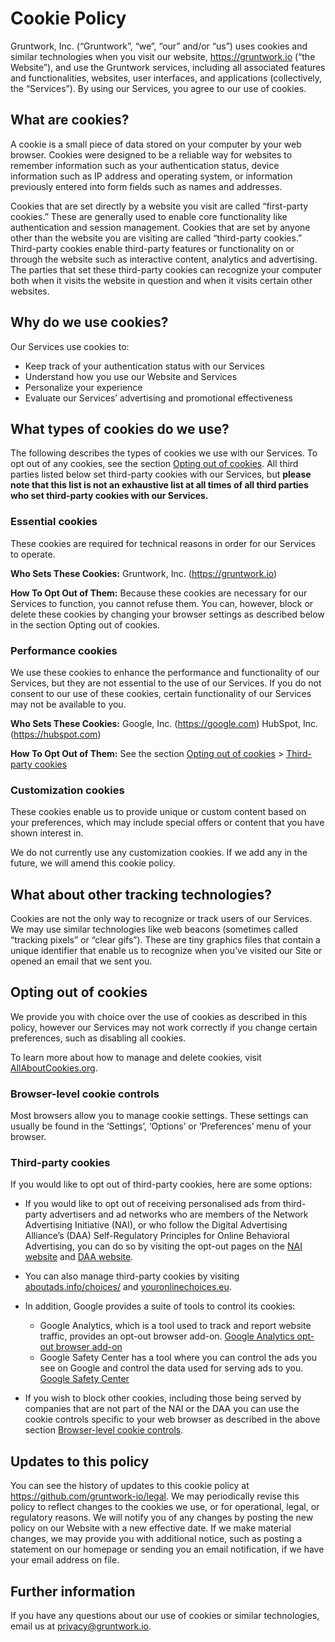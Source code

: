 # Cookie Policy

Gruntwork, Inc. (“Gruntwork”, “we”, “our” and/or “us”) uses cookies and similar technologies when you visit our website, https://gruntwork.io (“the Website”), and use the Gruntwork services, including all associated features and functionalities, websites, user interfaces, and applications (collectively, the “Services”). By using our Services, you agree to our use of cookies.

## What are cookies?

A cookie is a small piece of data stored on your computer by your web browser. Cookies were designed to be a reliable way for websites to remember information such as your authentication status, device information such as IP address and operating system, or information previously entered into form fields such as names and addresses.

Cookies that are set directly by a website you visit are called “first-party cookies.” These are generally used to enable core functionality like authentication and session management. Cookies that are set by anyone other than the website you are visiting are called “third-party cookies.” Third-party cookies enable third-party features or functionality on or through the website such as interactive content, analytics and advertising. The parties that set these third-party cookies can recognize your computer both when it visits the website in question and when it visits certain other websites.

## Why do we use cookies?

Our Services use cookies to:

- Keep track of your authentication status with our Services
- Understand how you use our Website and Services
- Personalize your experience
- Evaluate our Services’ advertising and promotional effectiveness

## What types of cookies do we use?

The following describes the types of cookies we use with our Services. To opt out of any cookies, see the section [Opting out of cookies](#opting-out-of-cookies). All third parties listed below set third-party cookies with our Services, but **please note that this list is not an exhaustive list at all times of all third parties who set third-party cookies with our Services.**

### Essential cookies

These cookies are required for technical reasons in order for our Services to operate.

**Who Sets These Cookies:**
Gruntwork, Inc. (https://gruntwork.io)

**How To Opt Out of Them:**
Because these cookies are necessary for our Services to function, you cannot refuse them. You can, however, block or delete these cookies by changing your browser settings as described below in the section Opting out of cookies.

### Performance cookies

We use these cookies to enhance the performance and functionality of our Services, but they are not essential to the use of our Services. If you do not consent to our use of these cookies, certain functionality of our Services may not be available to you.

**Who Sets These Cookies:**
Google, Inc. (https://google.com)
HubSpot, Inc. (https://hubspot.com)

**How To Opt Out of Them:**
See the section [Opting out of cookies](#opting-out-of-cookies) > [Third-party cookies](#third-party-cookies)

### Customization cookies

These cookies enable us to provide unique or custom content based on your preferences, which may include special offers or content that you have shown interest in.

We do not currently use any customization cookies. If we add any in the future, we will amend this cookie policy.

## What about other tracking technologies?

Cookies are not the only way to recognize or track users of our Services. We may use similar technologies like web beacons (sometimes called “tracking pixels” or “clear gifs”). These are tiny graphics files that contain a unique identifier that enable us to recognize when you’ve visited our Site or opened an email that we sent you.

## Opting out of cookies

We provide you with choice over the use of cookies as described in this policy, however our Services may not work correctly if you change certain preferences, such as disabling all cookies.

To learn more about how to manage and delete cookies, visit [AllAboutCookies.org](https://www.allaboutcookies.org/).

### Browser-level cookie controls

Most browsers allow you to manage cookie settings. These settings can usually be found in the ‘Settings’, ‘Options’ or ‘Preferences’ menu of your browser.

### Third-party cookies

If you would like to opt out of third-party cookies, here are some options:

- If you would like to opt out of receiving personalised ads from third-party advertisers and ad networks who are members of the Network Advertising Initiative (NAI), or who follow the Digital Advertising Alliance’s (DAA) Self-Regulatory Principles for Online Behavioral Advertising, you can do so by visiting the opt-out pages on the [NAI website](https://optout.networkadvertising.org/?c=1#!/) and [DAA website](https://digitaladvertisingalliance.org/).
- You can also manage third-party cookies by visiting [aboutads.info/choices/](http://aboutads.info/choices/) and [youronlinechoices.eu](http://youronlinechoices.eu/).
- In addition, Google provides a suite of tools to control its cookies:

  - Google Analytics, which is a tool used to track and report website traffic, provides an opt-out browser add-on. [Google Analytics opt-out browser add-on](https://tools.google.com/dlpage/gaoptout/)
  - Google Safety Center has a tool where you can control the ads you see on Google and control the data used for serving ads to you. [Google Safety Center](https://safety.google/)

- If you wish to block other cookies, including those being served by companies that are not part of the NAI or the DAA you can use the cookie controls specific to your web browser as described in the above section [Browser-level cookie controls](https://gruntwork.io/legal/cookie-policy#browser-level-cookie-controls).

## Updates to this policy

You can see the history of updates to this cookie policy at https://github.com/gruntwork-io/legal. We may periodically revise this policy to reflect changes to the cookies we use, or for operational, legal, or regulatory reasons. We will notify you of any changes by posting the new policy on our Website with a new effective date. If we make material changes, we may provide you with additional notice, such as posting a statement on our homepage or sending you an email notification, if we have your email address on file.

## Further information

If you have any questions about our use of cookies or similar technologies, email us at privacy@gruntwork.io.